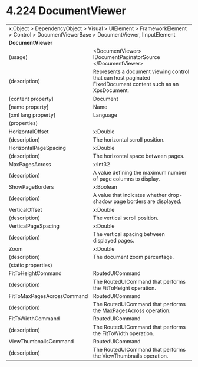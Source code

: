 <html dir="LTR" xmlns:mshelp="http://msdn.microsoft.com/mshelp" xmlns:ddue="http://ddue.schemas.microsoft.com/authoring/2003/5" xmlns:xlink="http://www.w3.org/1999/xlink" xmlns:tool="http://www.microsoft.com/tooltip">

<body>
 <input type="hidden" id="userDataCache" class="userDataStyle">
 <input type="hidden" id="hiddenScrollOffset">
 <img id="dropDownImage" style="display:none; height:0; width:0;" src="../local/drpdown.gif">
 <img id="dropDownHoverImage" style="display:none; height:0; width:0;" src="../local/drpdown_orange.gif">
 <img id="collapseImage" style="display:none; height:0; width:0;" src="../local/collapse.gif">
 <img id="expandImage" style="display:none; height:0; width:0;" src="../local/exp.gif">
 <img id="collapseAllImage" style="display:none; height:0; width:0;" src="../local/collall.gif">
 <img id="expandAllImage" style="display:none; height:0; width:0;" src="../local/expall.gif">
 <img id="copyImage" style="display:none; height:0; width:0;" src="../local/copycode.gif">
 <img id="copyHoverImage" style="display:none; height:0; width:0;" src="../local/copycodeHighlight.gif">
 <div id="header"><h1 class="heading">4.224 DocumentViewer</h1></div>

 <div id="mainSection">
 <div id="mainBody">
 <div id="allHistory" class="saveHistory" onsave="saveAll()" onload="loadAll()"></div>
 <p xmlns:wsd="http://wsdev.schemas.microsoft.com/authoring/2008/2" xmlns:msxsl="urn:schemas-microsoft-com:xslt" xmlns:script="urn:script" xmlns:build="urn:build">
 </p>
 <div id="sectionSection0" class="section" name="collapseableSection">
 <content xmlns="http://ddue.schemas.microsoft.com/authoring/2003/5" xmlns:wsd="http://wsdev.schemas.microsoft.com/authoring/2008/2" xmlns:msxsl="urn:schemas-microsoft-com:xslt" xmlns:script="urn:script" xmlns:build="urn:build">
 </content>
 </div>
 <div id="sectionSection1" class="section" name="collapseableSection">
 <content xmlns="http://ddue.schemas.microsoft.com/authoring/2003/5" xmlns:wsd="http://wsdev.schemas.microsoft.com/authoring/2008/2" xmlns:msxsl="urn:schemas-microsoft-com:xslt" xmlns:script="urn:script" xmlns:build="urn:build">
 <table class="ProtocolAuthoredTable" xmlns="">
 <tr><td colspan="2">
<mshelp:link keywords="86913f34-aa06-4c94-9f09-83936a822fd8" tabindex="0">x:Object</mshelp:link> &gt; <mshelp:link keywords="22a604a1-b593-4464-91e4-488285506428" tabindex="0">DependencyObject</mshelp:link> &gt; <mshelp:link keywords="d3c6fb79-d082-4257-aa16-84c18cbf6051" tabindex="0">Visual</mshelp:link> &gt; <mshelp:link keywords="ce2d5941-a755-4517-b5ac-e99658cd1dd1" tabindex="0">UIElement</mshelp:link> &gt; <mshelp:link keywords="07f9afc2-9f13-4a2a-871b-ac7caef0660d" tabindex="0">FrameworkElement</mshelp:link> &gt; <mshelp:link keywords="f9528c9b-edc4-4e4e-8947-e16edb07c1d6" tabindex="0">Control</mshelp:link> &gt; <mshelp:link keywords="d03ab7c0-463c-4122-b227-849fadde7f53" tabindex="0">DocumentViewerBase</mshelp:link> &gt; <mshelp:link keywords="940c092a-acd7-43fb-969a-e3abf937bdad" tabindex="0">DocumentViewer</mshelp:link>, <mshelp:link keywords="fb286ef6-72e1-445b-8b74-effc6b5e1777" tabindex="0">IInputElement</mshelp:link> </td>
 </tr>
 <tr><td colspan="2">
 <b>
DocumentViewer </b>
 </td>
 </tr>
 <tr><td><div class="indent0">(usage)</div></td>
 <td>&lt;DocumentViewer&gt; <mshelp:link keywords="172edd35-1d97-414b-b116-6bfea4ecc8f6" tabindex="0">IDocumentPaginatorSource</mshelp:link> &lt;/DocumentViewer&gt; </td>
 </tr>
 <tr><td><div class="indent0">(description)</div></td>
 <td>Represents a document viewing control that can host paginated FixedDocument content such as an XpsDocument. </td>
 </tr>
 <tr><td><div class="indent0">[content property]</div></td>
 <td><mshelp:link keywords="d03ab7c0-463c-4122-b227-849fadde7f53" tabindex="0">Document</mshelp:link> </td>
 </tr>
 <tr><td><div class="indent0">[name property]</div></td>
 <td><mshelp:link keywords="07f9afc2-9f13-4a2a-871b-ac7caef0660d" tabindex="0">Name</mshelp:link> </td>
 </tr>
 <tr><td><div class="indent0">[xml lang property]</div></td>
 <td><mshelp:link keywords="07f9afc2-9f13-4a2a-871b-ac7caef0660d" tabindex="0">Language</mshelp:link> </td>
 </tr>
 <tr><td><div class="indent0">(properties)</div></td>
 <td> </td>
 </tr>
 <tr><td><div class="indent2">HorizontalOffset</div></td>
 <td><mshelp:link keywords="be69ab46-8f20-4d22-b671-5be19c0f3fc7" tabindex="0">x:Double</mshelp:link> </td>
 </tr>
 <tr><td><div class="indent4">(description)</div></td>
 <td>The horizontal scroll position. </td>
 </tr>
 <tr><td><div class="indent2">HorizontalPageSpacing</div></td>
 <td><mshelp:link keywords="be69ab46-8f20-4d22-b671-5be19c0f3fc7" tabindex="0">x:Double</mshelp:link> </td>
 </tr>
 <tr><td><div class="indent4">(description)</div></td>
 <td>The horizontal space between pages. </td>
 </tr>
 <tr><td><div class="indent2">MaxPagesAcross</div></td>
 <td><mshelp:link keywords="5bcc11cc-8a6e-48f4-b938-0b20495e99df" tabindex="0">x:Int32</mshelp:link> </td>
 </tr>
 <tr><td><div class="indent4">(description)</div></td>
 <td>A value defining the maximum number of page columns to display. </td>
 </tr>
 <tr><td><div class="indent2">ShowPageBorders</div></td>
 <td><mshelp:link keywords="c179f5e8-f1d2-4665-a360-ea494307b744" tabindex="0">x:Boolean</mshelp:link> </td>
 </tr>
 <tr><td><div class="indent4">(description)</div></td>
 <td>A value that indicates whether drop-shadow page borders are displayed. </td>
 </tr>
 <tr><td><div class="indent2">VerticalOffset</div></td>
 <td><mshelp:link keywords="be69ab46-8f20-4d22-b671-5be19c0f3fc7" tabindex="0">x:Double</mshelp:link> </td>
 </tr>
 <tr><td><div class="indent4">(description)</div></td>
 <td>The vertical scroll position. </td>
 </tr>
 <tr><td><div class="indent2">VerticalPageSpacing</div></td>
 <td><mshelp:link keywords="be69ab46-8f20-4d22-b671-5be19c0f3fc7" tabindex="0">x:Double</mshelp:link> </td>
 </tr>
 <tr><td><div class="indent4">(description)</div></td>
 <td>The vertical spacing between displayed pages. </td>
 </tr>
 <tr><td><div class="indent2">Zoom</div></td>
 <td><mshelp:link keywords="be69ab46-8f20-4d22-b671-5be19c0f3fc7" tabindex="0">x:Double</mshelp:link> </td>
 </tr>
 <tr><td><div class="indent4">(description)</div></td>
 <td>The document zoom percentage. </td>
 </tr>
 <tr><td><div class="indent0">(static properties)</div></td>
 <td> </td>
 </tr>
 <tr><td><div class="indent2">FitToHeightCommand</div></td>
 <td><mshelp:link keywords="6c7d6233-cfeb-4748-96dd-91edda7f5426" tabindex="0">RoutedUICommand</mshelp:link> </td>
 </tr>
 <tr><td><div class="indent4">(description)</div></td>
 <td>The RoutedUICommand that performs the FitToHeight operation. </td>
 </tr>
 <tr><td><div class="indent2">FitToMaxPagesAcrossCommand</div></td>
 <td><mshelp:link keywords="6c7d6233-cfeb-4748-96dd-91edda7f5426" tabindex="0">RoutedUICommand</mshelp:link> </td>
 </tr>
 <tr><td><div class="indent4">(description)</div></td>
 <td>The RoutedUICommand that performs the MaxPagesAcross operation. </td>
 </tr>
 <tr><td><div class="indent2">FitToWidthCommand</div></td>
 <td><mshelp:link keywords="6c7d6233-cfeb-4748-96dd-91edda7f5426" tabindex="0">RoutedUICommand</mshelp:link> </td>
 </tr>
 <tr><td><div class="indent4">(description)</div></td>
 <td>The RoutedUICommand that performs the FitToWidth operation. </td>
 </tr>
 <tr><td><div class="indent2">ViewThumbnailsCommand</div></td>
 <td><mshelp:link keywords="6c7d6233-cfeb-4748-96dd-91edda7f5426" tabindex="0">RoutedUICommand</mshelp:link> </td>
 </tr>
 <tr><td><div class="indent4">(description)</div></td>
 <td>The RoutedUICommand that performs the ViewThumbnails operation. </td>
 </tr>
</table>
 </content>
 </div>
 <!--[if gte IE 5]>
 <tool:tip element="languageFilterToolTip" avoidmouse="false"/>
 <![endif]-->
 </div>
 <a name="feedback"></a><span></span>
 </div>
</body></html>
